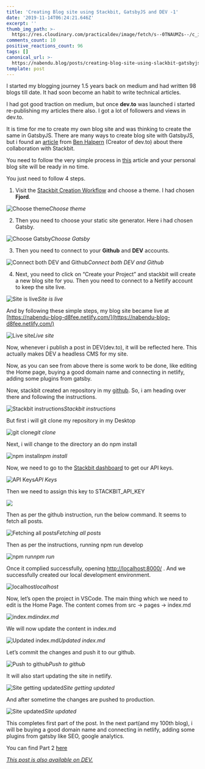 ```yaml
---
title: 'Creating Blog site using Stackbit, GatsbyJS and DEV -1'
date: '2019-11-14T06:24:21.646Z'
excerpt: ''
thumb_img_path: >-
  https://res.cloudinary.com/practicaldev/image/fetch/s--0TNAUMZs--/c_imagga_scale,f_auto,fl_progressive,h_420,q_auto,w_1000/https://res.cloudinary.com/practicaldev/image/fetch/s--9xZdYA-y--/c_imagga_scale%2Cf_auto%2Cfl_progressive%2Ch_420%2Cq_auto%2Cw_1000/https://thepracticaldev.s3.amazonaws.com/i/06jpncnwyu02rnq5vnbg.jpeg
comments_count: 10
positive_reactions_count: 96
tags: []
canonical_url: >-
  https://nabendu.blog/posts/creating-blog-site-using-slackbit-gatsbyjs-and-dev-1-55f0/
template: post
---
```

I started my blogging journey 1.5 years back on medium and had written 98 blogs till date. It had soon become an habit to write technical articles.

I had got good traction on medium, but once **dev.to** was launched i started re-publishing my articles there also. I got a lot of followers and views in dev.to.

It is time for me to create my own blog site and was thinking to create the same in GatsbyJS. There are many ways to create blog site with GatsbyJS, but i found an [article](https://dev.to/devteam/you-can-now-generate-self-hostable-static-blogs-right-from-your-dev-content-via-stackbit-7a5) from [Ben Halpern](https://twitter.com/bendhalpern) (Creator of dev.to) about there collaboration with Stackbit.

You need to follow the very simple process in [this](https://dev.to/connecting-with-stackbit) article and your personal blog site will be ready in no time.

You just need to follow 4 steps.

1. Visit the [Stackbit Creation Workflow](https://app.stackbit.com/edit/5dcc19f8ef1bec0017ec0910/theme) and choose a theme. I had chosen **Fjord**.

![Choose theme](https://cdn-images-1.medium.com/max/2880/1*K_z6qMxpzs7-gwD5O3WSmw.png)*Choose theme*

2. Then you need to choose your static site generator. Here i had chosen Gatsby.

![Choose Gatsby](https://cdn-images-1.medium.com/max/2880/1*imdKFdvOk2G0KC_OBtsHSg.png)*Choose Gatsby*

3. Then you need to connect to your **Github** and **DEV** accounts.

![Connect both DEV and Github](https://cdn-images-1.medium.com/max/2000/1*Cf3Fu-wfY-WsYvdmtEj_6Q.jpeg)*Connect both DEV and Github*

4. Next, you need to click on “Create your Project” and stackbit will create a new blog site for you. Then you need to connect to a Netlify account to keep the site live.

![Site is live](https://cdn-images-1.medium.com/max/2880/1*VKBtcVeGI-osgSLgRFm6Gg.png)*Site is live*

And by following these simple steps, my blog site became live at [https://nabendu-blog-d8fee.netlify.com/](https://nabendu-blog-d8fee.netlify.com/)

![Live site](https://cdn-images-1.medium.com/max/2880/1*ZsWP9wg8gjMBm0IG0wzK2w.png)*Live site*

Now, whenever i publish a post in DEV(dev.to), it will be reflected here. This actually makes DEV a headless CMS for my site.

Now, as you can see from above there is some work to be done, like editing the Home page, buying a good domain name and connecting in netlify, adding some plugins from gatsby.

Now, stackbit created an repository in my [github](https://github.com/nabendu82/nabendu-blog). So, i am heading over there and following the instructions.

![Stackbit instructions](https://cdn-images-1.medium.com/max/2880/1*uZupQj5L0T2oFj57XP8HMw.png)*Stackbit instructions*

But first i will git clone my repository in my Desktop

![git clone](https://cdn-images-1.medium.com/max/2000/1*UIKQhjdDdOofHCsVjN_OIQ.png)*git clone*

Next, i will change to the directory an do npm install

![npm install](https://cdn-images-1.medium.com/max/2880/1*v99kCqJRQyjSK8CpOU0q6g.png)*npm install*

Now, we need to go to the [Stackbit dashboard](https://app.stackbit.com/dashboard) to get our API keys.

![API Keys](https://cdn-images-1.medium.com/max/2880/1*EWHdsPAxA0NgzJWottOIPw.png)*API Keys*

Then we need to assign this key to STACKBIT_API_KEY

![](https://cdn-images-1.medium.com/max/2880/1*1n0fazWmunJVmPp-HgpunA.png)

Then as per the github instruction, run the below command. It seems to fetch all posts.

![Fetching all posts](https://cdn-images-1.medium.com/max/2880/1*LACwYUQk1_TeU5dQvlkPSw.png)*Fetching all posts*

Then as per the instructions, running npm run develop

![npm run](https://cdn-images-1.medium.com/max/2870/1*jgD-62oeACtF9fzF3jebTg.png)*npm run*

Once it complied successfully, opening [http://localhost:8000/](http://localhost:8000/) . And we successfully created our local development environment.

![localhost](https://cdn-images-1.medium.com/max/2880/1*_DLxgOInEhbaOu2eQy0bFg.png)*localhost*

Now, let’s open the project in VSCode. The main thing which we need to edit is the Home Page. The content comes from src -> pages -> index.md

![index.md](https://cdn-images-1.medium.com/max/2880/1*JnxXV3sAJy_dOIxQDwW98w.png)*index.md*

We will now update the content in index.md

![Updated index.md](https://cdn-images-1.medium.com/max/2880/1*1uZiIt_wd-pHXMy1gKsGhg.png)*Updated index.md*

Let’s commit the changes and push it to our github.

![Push to github](https://cdn-images-1.medium.com/max/2000/1*Kqbx_N5NiHdznHPX1_XOxw.png)*Push to github*

It will also start updating the site in netlify.

![Site getting updated](https://cdn-images-1.medium.com/max/2880/1*XKYgaYKGXn2w1FgA4IEh2w.png)*Site getting updated*

And after sometime the changes are pushed to production.

![Site updated](https://cdn-images-1.medium.com/max/2880/1*Nf53pv2Usffkj5x2YQdUBg.png)*Site updated*

This completes first part of the post. In the next part(and my 100th blog), i will be buying a good domain name and connecting in netlify, adding some plugins from gatsby like SEO, google analytics.

You can find Part 2 [here](https://nabendu.blog/posts/creating-blog-site-using-stackbit-gatsbyjs-and-dev-2-10cb/)

*[This post is also available on DEV.](https://dev.to/nabendu82/creating-blog-site-using-slackbit-gatsbyjs-and-dev-1-55f0)*


<script>
const parent = document.getElementsByTagName('head')[0];
const script = document.createElement('script');
script.type = 'text/javascript';
script.src = 'https://cdnjs.cloudflare.com/ajax/libs/iframe-resizer/4.1.1/iframeResizer.min.js';
script.charset = 'utf-8';
script.onload = function() {
    window.iFrameResize({}, '.liquidTag');
};
parent.appendChild(script);
</script>
